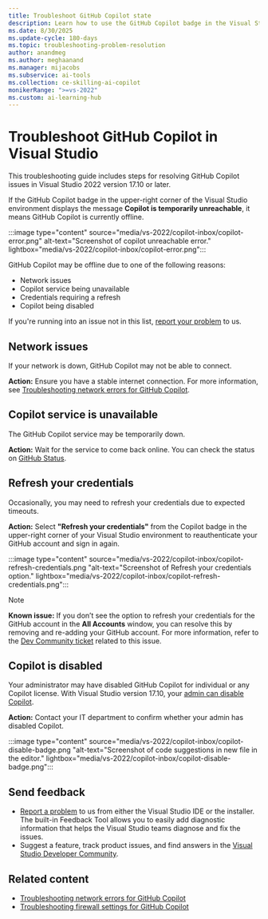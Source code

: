 ```yaml
---
title: Troubleshoot GitHub Copilot state
description: Learn how to use the GitHub Copilot badge in the Visual Studio IDE to troubleshoot Copilot's state and resolve common issues.
ms.date: 8/30/2025
ms.update-cycle: 180-days
ms.topic: troubleshooting-problem-resolution
author: anandmeg
ms.author: meghaanand
ms.manager: mijacobs
ms.subservice: ai-tools
ms.collection: ce-skilling-ai-copilot 
monikerRange: ">=vs-2022"
ms.custom: ai-learning-hub
---
```


# Troubleshoot GitHub Copilot in Visual Studio

This troubleshooting guide includes steps for resolving GitHub Copilot issues in Visual Studio 2022 version 17.10 or later.

If the GitHub Copilot badge in the upper-right corner of the Visual Studio environment displays the message **Copilot is temporarily unreachable**, it means GitHub Copilot is currently offline.

:::image type="content" source="media/vs-2022/copilot-inbox/copilot-error.png" alt-text="Screenshot of copilot unreachable error." lightbox="media/vs-2022/copilot-inbox/copilot-error.png":::

GitHub Copilot may be offline due to one of the following reasons:
- Network issues
- Copilot service being unavailable
- Credentials requiring a refresh
- Copilot being disabled

If you're running into an issue not in this list, [report your problem](#send-feedback) to us.

## Network issues

If your network is down, GitHub Copilot may not be able to connect.

**Action:** Ensure you have a stable internet connection. For more information, see [Troubleshooting network errors for GitHub Copilot](https://docs.github.com/en/copilot/troubleshooting-github-copilot/troubleshooting-network-errors-for-github-copilot).

## Copilot service is unavailable

The GitHub Copilot service may be temporarily down.

**Action:** Wait for the service to come back online. You can check the status on [GitHub Status](https://www.githubstatus.com/).

## Refresh your credentials

Occasionally, you may need to refresh your credentials due to expected timeouts.

**Action:** Select **"Refresh your credentials"** from the Copilot badge in the upper-right corner of your Visual Studio environment to reauthenticate your GitHub account and sign in again.

:::image type="content" source="media/vs-2022/copilot-inbox/copilot-refresh-credentials.png "alt-text="Screenshot of Refresh your credentials option." lightbox="media/vs-2022/copilot-inbox/copilot-refresh-credentials.png":::

> [!NOTE]
> **Known issue:** If you don’t see the option to refresh your credentials for the GitHub account in the  **All Accounts** window, you can resolve this by removing and re-adding your GitHub account. For more information, refer to the  [Dev Community ticket](https://developercommunity.visualstudio.com/t/Copilot-badge-refresh-credentials-not-wo/10667230?q=refresh+credentials) related to this issue.

## Copilot is disabled

Your administrator may have disabled GitHub Copilot for individual or any Copilot license. With Visual Studio version 17.10, your [admin can disable Copilot](visual-studio-github-copilot-admin.md#disable-copilot-skus).

**Action:** Contact your IT department to confirm whether your admin has disabled Copilot.

:::image type="content" source="media/vs-2022/copilot-inbox/copilot-disable-badge.png "alt-text="Screenshot of code suggestions in new file in the editor." lightbox="media/vs-2022/copilot-inbox/copilot-disable-badge.png":::

## Send feedback

 - [Report a problem](how-to-report-a-problem-with-visual-studio.md) to us from either the Visual Studio IDE or the installer. The built-in Feedback Tool allows you to easily add diagnostic information that helps the Visual Studio teams diagnose and fix the issues.
 - Suggest a feature, track product issues, and find answers in the [Visual Studio Developer Community](https://developercommunity.visualstudio.com/VisualStudio).

 ## Related content

 - [Troubleshooting network errors for GitHub Copilot](https://docs.github.com/en/copilot/troubleshooting-github-copilot/troubleshooting-network-errors-for-github-copilot)
 - [Troubleshooting firewall settings for GitHub Copilot](https://docs.github.com/en/copilot/troubleshooting-github-copilot/troubleshooting-firewall-settings-for-github-copilot)